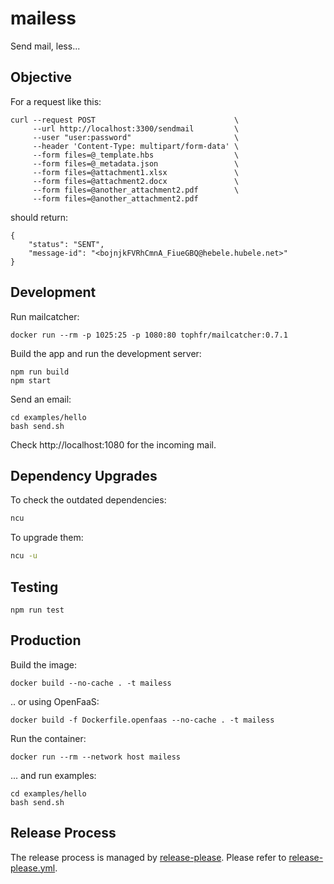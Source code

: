 # mailess

Send mail, less...

## Objective

For a request like this:

```
curl --request POST                               \
     --url http://localhost:3300/sendmail         \
     --user "user:password"                       \
     --header 'Content-Type: multipart/form-data' \
     --form files=@_template.hbs                  \
     --form files=@_metadata.json                 \
     --form files=@attachment1.xlsx               \
     --form files=@attachment2.docx               \
     --form files=@another_attachment2.pdf        \
     --form files=@another_attachment2.pdf
```

should return:

```
{
    "status": "SENT",
    "message-id": "<bojnjkFVRhCmnA_FiueGBQ@hebele.hubele.net>"
}
```

## Development

Run mailcatcher:

```
docker run --rm -p 1025:25 -p 1080:80 tophfr/mailcatcher:0.7.1
```

Build the app and run the development server:

```
npm run build
npm start
```

Send an email:

```
cd examples/hello
bash send.sh
```

Check http://localhost:1080 for the incoming mail.

## Dependency Upgrades

To check the outdated dependencies:

```sh
ncu
```

To upgrade them:

```sh
ncu -u
```

## Testing

```
npm run test
```

## Production

Build the image:

```
docker build --no-cache . -t mailess
```

.. or using OpenFaaS:

```
docker build -f Dockerfile.openfaas --no-cache . -t mailess
```

Run the container:

```
docker run --rm --network host mailess
```

... and run examples:

```
cd examples/hello
bash send.sh
```

## Release Process

The release process is managed by [release-please](https://github.com/googleapis/release-please). Please refer to [release-please.yml](.github/workflows/release-please.yml).
